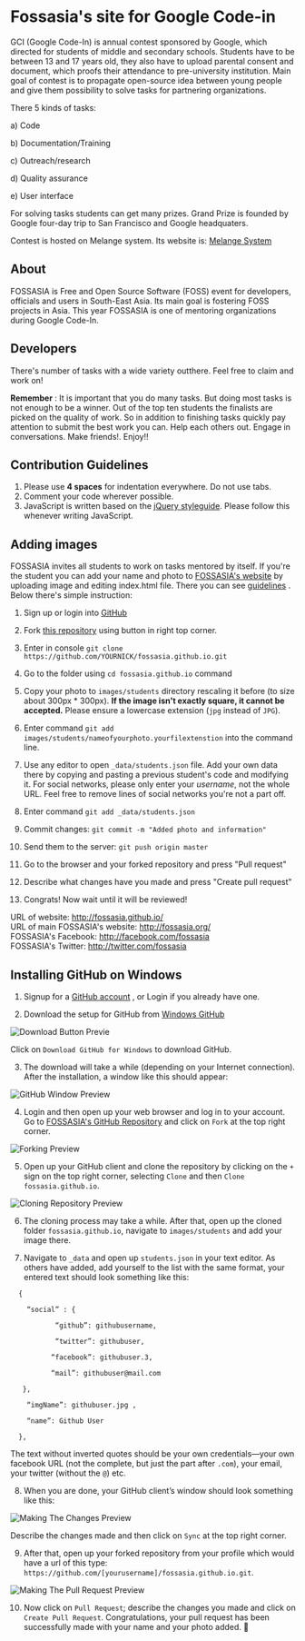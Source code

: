 # Fossasia's site for Google Code-in

GCI (Google Code-In) is annual contest sponsored by Google, which directed for students of middle and secondary schools. 
Students have to be between 13 and 17 years old, they also have to upload parental consent and document, which proofs their attendance to pre-university institution.
Main goal of contest is to propagate open-source idea between young people and give them possibility to solve tasks for partnering organizations.

There 5 kinds of tasks:

a) Code


b) Documentation/Training

c) Outreach/research

d) Quality assurance

e) User interface

For solving tasks students can get many prizes. Grand Prize is founded by Google four-day trip to San Francisco and Google headquaters.

Contest is hosted on Melange system. Its website is: [Melange System](http://www.google-melange.com/gci/homepage/google/gci2014)

## About

FOSSASIA is Free and Open Source Software (FOSS) event for developers, officials and users in South-East Asia. Its main goal is fostering FOSS projects in Asia.
This year FOSSASIA is one of mentoring organizations during Google Code-In. 

## Developers

There's number of tasks with a wide variety outthere. Feel free to claim and work on!  

**Remember** : It is important that you do many tasks. But doing most tasks is not enough to be a winner. Out of the top ten students the finalists are picked on the quality of work. So in addition to finishing tasks quickly pay attention to submit the best work you can. Help each others out. Engage in conversations. Make friends!. Enjoy!!

## Contribution Guidelines

1. Please use **4 spaces** for indentation everywhere. Do not use tabs.
1. Comment your code wherever possible.
1. JavaScript is written based on the [jQuery styleguide](http://contribute.jquery.org/style-guide/js). Please follow this whenever writing JavaScript.

## Adding images

FOSSASIA invites all students to work on tasks mentored by itself. If you're the student you can add your name and photo to [FOSSASIA's website](http://fossasia.github.io/) by uploading image and editing index.html file. 
There you can see [guidelines](http://www.google-melange.com/gci/task/view/google/gci2014/4526650616184832) . Below there's simple instruction:

1. Sign up or login into [GitHub](http://github.com/)

1. Fork [this repository](https://github.com/fossasia/fossasia.github.io) using button in right top corner.

1. Enter in console `git clone https://github.com/YOURNICK/fossasia.github.io.git`

1. Go to the folder using `cd fossasia.github.io` command

1. Copy your photo to `images/students` directory rescaling it before (to size about 300px * 300px). **If the image isn't exactly square, it cannot be accepted.** Please ensure a lowercase extension (`jpg` instead of `JPG`).

1. Enter command `git add images/students/nameofyourphoto.yourfilextenstion` into the command line.

1. Use any editor to open `_data/students.json` file. Add your own data there by copying and pasting a previous student's code and modifying it. For social networks, please only enter your *username*, not the whole URL. Feel free to remove lines of social networks you're not a part off.

1. Enter command `git add _data/students.json`

1. Commit changes: `git commit -m "Added photo and information"`

1. Send them to the server: `git push origin master`

1. Go to the browser and your forked repository and press "Pull request"

1. Describe what changes have you made and press "Create pull request"

1. Congrats! Now wait until it will be reviewed!


URL of website: http://fossasia.github.io/  
URL of main FOSSASIA's website: http://fossasia.org/  
FOSSASIA's Facebook: http://facebook.com/fossasia  
FOSSASIA's Twitter: http://twitter.com/fossasia  

## Installing GitHub on Windows
1.	Signup for a [GitHub account](https://www.github.com) , or Login if you already have one.

2.	Download the setup for GitHub from [Windows GitHub](https://windows.github.com/)
 
 ![Download Button Previe](http://i58.tinypic.com/1677bki.png "Download Button Preview")
 
Click on `Download GitHub for Windows` to download GitHub.

3.	The download will take a while (depending on your Internet connection). After the installation, a window like this should appear:

![GitHub Window Preview](http://i58.tinypic.com/30kghtg.png "GitHub Window Preview")
 
4.	Login and then open up your web browser and log in to your account. Go to [FOSSASIA's GitHub Repository](https://github.com/fossasia/fossasia.github.io) and click on `Fork` at the top right corner.

![Forking Preview](http://i61.tinypic.com/350udl5.png "Forking Preview")
 
5.	Open up your GitHub client and clone the repository by clicking on the `+` sign on the top right corner, selecting `Clone` and then `Clone fossasia.github.io`.

![Cloning Repository Preview](http://i61.tinypic.com/21d0chd.png "Cloning Repository Preview")
 
6.	The cloning process may take a while. After that, open up the cloned folder `fossasia.github.io`, navigate to `images/students` and add your image there.


7.	Navigate to `_data` and open up `students.json` in your text editor. As others have added, add yourself to the list with the same format, your entered text should look something like this:

```
  {

    “social” : {
    
           “github”: githubusername,
           
           “twitter”: githubuser,
           
          “facebook”: githubuser.3,
          
          “mail”: githubuser@mail.com
          
   },
        
    “imgName”: githubuser.jpg ,
   
    “name”: Github User
   
  },
```

The text without inverted quotes should be your own credentials—your own facebook URL (not the complete, but just the part after `.com`), your email, your twitter (without the `@`) etc.

8.	When you are done, your GitHub client’s window should look something like this:

![Making The Changes Preview](http://i60.tinypic.com/e6q1qe.png "Making The Changes Preview")
 
Describe the changes made and then click on `Sync` at the top right corner.

9.	After that, open up your forked repository from your profile which would have a url of this type: `https://github.com/[yourusername]/fossasia.github.io.git`.

![Making The Pull Request Preview](http://i61.tinypic.com/2lm5e7d.png "Making The Pull Request Preview")
 
10.	Now click on `Pull Request`; describe the changes you made and click on `Create Pull Request`. Congratulations, your pull request has been successfully made with your name and your photo added. 
